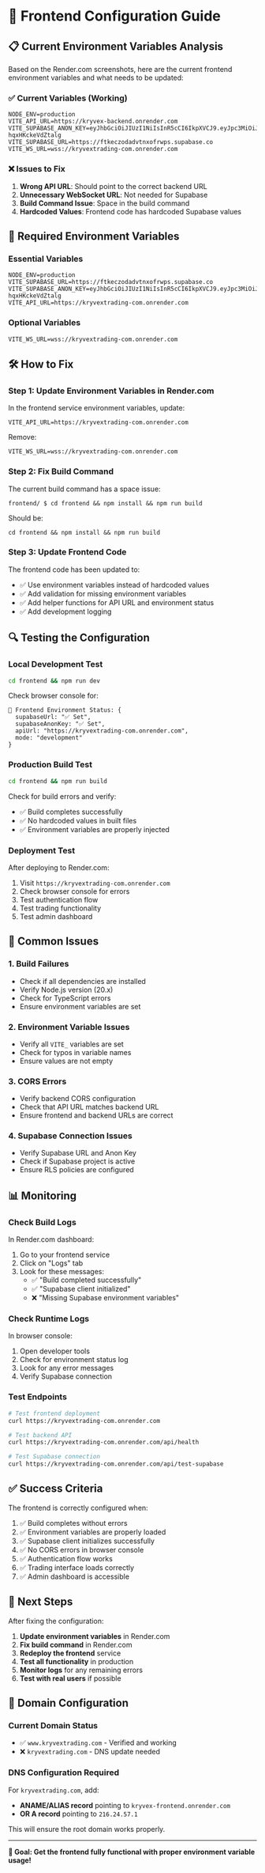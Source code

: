 # 🔧 Frontend Configuration Guide

## 📋 **Current Environment Variables Analysis**

Based on the Render.com screenshots, here are the current frontend environment variables and what needs to be updated:

### **✅ Current Variables (Working)**
```
NODE_ENV=production
VITE_API_URL=https://kryvex-backend.onrender.com
VITE_SUPABASE_ANON_KEY=eyJhbGciOiJIUzI1NiIsInR5cCI6IkpXVCJ9.eyJpc3MiOiJzdXBhYmFzZSIsInJlZiI6ImZ0a2Vjem9kYWR2dG54b2Zyd3BzIiwicm9sZSI6ImFub24iLCJpYXQiOjE3NTM4NjM5NTQsImV4cCI6MjA2OTQzOTk1NH0.rW4WIL5gGjvYIRhjTgbfGbPdF1E-hqxHKckeVdZtalg
VITE_SUPABASE_URL=https://ftkeczodadvtnxofrwps.supabase.co
VITE_WS_URL=wss://kryvextrading-com.onrender.com
```

### **❌ Issues to Fix**

1. **Wrong API URL**: Should point to the correct backend URL
2. **Unnecessary WebSocket URL**: Not needed for Supabase
3. **Build Command Issue**: Space in the build command
4. **Hardcoded Values**: Frontend code has hardcoded Supabase values

## 🔧 **Required Environment Variables**

### **Essential Variables**
```
NODE_ENV=production
VITE_SUPABASE_URL=https://ftkeczodadvtnxofrwps.supabase.co
VITE_SUPABASE_ANON_KEY=eyJhbGciOiJIUzI1NiIsInR5cCI6IkpXVCJ9.eyJpc3MiOiJzdXBhYmFzZSIsInJlZiI6ImZ0a2Vjem9kYWR2dG54b2Zyd3BzIiwicm9sZSI6ImFub24iLCJpYXQiOjE3NTM4NjM5NTQsImV4cCI6MjA2OTQzOTk1NH0.rW4WIL5gGjvYIRhjTgbfGbPdF1E-hqxHKckeVdZtalg
VITE_API_URL=https://kryvextrading-com.onrender.com
```

### **Optional Variables**
```
VITE_WS_URL=wss://kryvextrading-com.onrender.com
```

## 🛠️ **How to Fix**

### **Step 1: Update Environment Variables in Render.com**

In the frontend service environment variables, update:

```
VITE_API_URL=https://kryvextrading-com.onrender.com
```

Remove:
```
VITE_WS_URL=wss://kryvextrading-com.onrender.com
```

### **Step 2: Fix Build Command**

The current build command has a space issue:
```
frontend/ $ cd frontend && npm install && npm run build
```

Should be:
```
cd frontend && npm install && npm run build
```

### **Step 3: Update Frontend Code**

The frontend code has been updated to:
- ✅ Use environment variables instead of hardcoded values
- ✅ Add validation for missing environment variables
- ✅ Add helper functions for API URL and environment status
- ✅ Add development logging

## 🔍 **Testing the Configuration**

### **Local Development Test**
```bash
cd frontend && npm run dev
```

Check browser console for:
```
🔧 Frontend Environment Status: {
  supabaseUrl: "✅ Set",
  supabaseAnonKey: "✅ Set", 
  apiUrl: "https://kryvextrading-com.onrender.com",
  mode: "development"
}
```

### **Production Build Test**
```bash
cd frontend && npm run build
```

Check for build errors and verify:
- ✅ Build completes successfully
- ✅ No hardcoded values in built files
- ✅ Environment variables are properly injected

### **Deployment Test**
After deploying to Render.com:
1. Visit `https://kryvextrading-com.onrender.com`
2. Check browser console for errors
3. Test authentication flow
4. Test trading functionality
5. Test admin dashboard

## 🚨 **Common Issues**

### **1. Build Failures**
- Check if all dependencies are installed
- Verify Node.js version (20.x)
- Check for TypeScript errors
- Ensure environment variables are set

### **2. Environment Variable Issues**
- Verify all `VITE_` variables are set
- Check for typos in variable names
- Ensure values are not empty

### **3. CORS Errors**
- Verify backend CORS configuration
- Check that API URL matches backend URL
- Ensure frontend and backend URLs are correct

### **4. Supabase Connection Issues**
- Verify Supabase URL and Anon Key
- Check if Supabase project is active
- Ensure RLS policies are configured

## 📊 **Monitoring**

### **Check Build Logs**
In Render.com dashboard:
1. Go to your frontend service
2. Click on "Logs" tab
3. Look for these messages:
   - ✅ "Build completed successfully"
   - ✅ "Supabase client initialized"
   - ❌ "Missing Supabase environment variables"

### **Check Runtime Logs**
In browser console:
1. Open developer tools
2. Check for environment status log
3. Look for any error messages
4. Verify Supabase connection

### **Test Endpoints**
```bash
# Test frontend deployment
curl https://kryvextrading-com.onrender.com

# Test backend API
curl https://kryvextrading-com.onrender.com/api/health

# Test Supabase connection
curl https://kryvextrading-com.onrender.com/api/test-supabase
```

## ✅ **Success Criteria**

The frontend is correctly configured when:

1. ✅ Build completes without errors
2. ✅ Environment variables are properly loaded
3. ✅ Supabase client initializes successfully
4. ✅ No CORS errors in browser console
5. ✅ Authentication flow works
6. ✅ Trading interface loads correctly
7. ✅ Admin dashboard is accessible

## 🔄 **Next Steps**

After fixing the configuration:

1. **Update environment variables** in Render.com
2. **Fix build command** in Render.com
3. **Redeploy the frontend** service
4. **Test all functionality** in production
5. **Monitor logs** for any remaining errors
6. **Test with real users** if possible

## 🎯 **Domain Configuration**

### **Current Domain Status**
- ✅ `www.kryvextrading.com` - Verified and working
- ❌ `kryvextrading.com` - DNS update needed

### **DNS Configuration Required**
For `kryvextrading.com`, add:
- **ANAME/ALIAS record** pointing to `kryvex-frontend.onrender.com`
- **OR A record** pointing to `216.24.57.1`

This will ensure the root domain works properly.

---

**🎯 Goal: Get the frontend fully functional with proper environment variable usage!** 